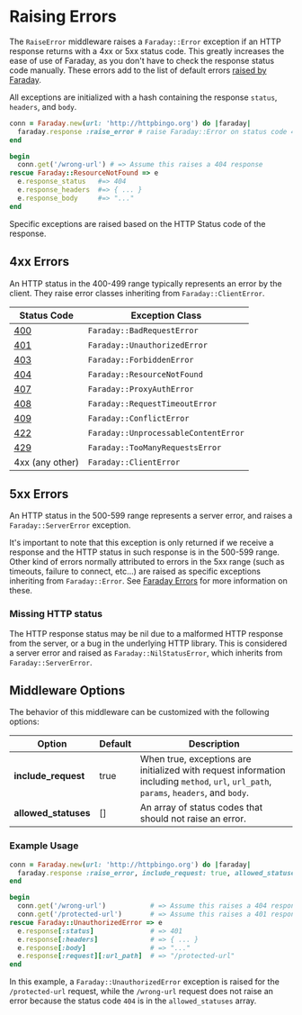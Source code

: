 # Raising Errors

The `RaiseError` middleware raises a `Faraday::Error` exception if an HTTP
response returns with a 4xx or 5xx status code.
This greatly increases the ease of use of Faraday, as you don't have to check
the response status code manually.
These errors add to the list of default errors [raised by Faraday](getting-started/errors.md).

All exceptions are initialized with a hash containing the response `status`, `headers`, and `body`.

```ruby
conn = Faraday.new(url: 'http://httpbingo.org') do |faraday|
  faraday.response :raise_error # raise Faraday::Error on status code 4xx or 5xx
end

begin
  conn.get('/wrong-url') # => Assume this raises a 404 response
rescue Faraday::ResourceNotFound => e
  e.response_status   #=> 404
  e.response_headers  #=> { ... }
  e.response_body     #=> "..."
end
```

Specific exceptions are raised based on the HTTP Status code of the response.

## 4xx Errors

An HTTP status in the 400-499 range typically represents an error
by the client. They raise error classes inheriting from `Faraday::ClientError`.

| Status Code                                                         | Exception Class                     |
|---------------------------------------------------------------------|-------------------------------------|
| [400](https://developer.mozilla.org/en-US/docs/Web/HTTP/Status/400) | `Faraday::BadRequestError`          |
| [401](https://developer.mozilla.org/en-US/docs/Web/HTTP/Status/401) | `Faraday::UnauthorizedError`        |
| [403](https://developer.mozilla.org/en-US/docs/Web/HTTP/Status/403) | `Faraday::ForbiddenError`           |
| [404](https://developer.mozilla.org/en-US/docs/Web/HTTP/Status/404) | `Faraday::ResourceNotFound`         |
| [407](https://developer.mozilla.org/en-US/docs/Web/HTTP/Status/407) | `Faraday::ProxyAuthError`           |
| [408](https://developer.mozilla.org/en-US/docs/Web/HTTP/Status/408) | `Faraday::RequestTimeoutError`      |
| [409](https://developer.mozilla.org/en-US/docs/Web/HTTP/Status/409) | `Faraday::ConflictError`            |
| [422](https://developer.mozilla.org/en-US/docs/Web/HTTP/Status/422) | `Faraday::UnprocessableContentError` |
| [429](https://developer.mozilla.org/en-US/docs/Web/HTTP/Status/429) | `Faraday::TooManyRequestsError` |
| 4xx (any other)                                                     | `Faraday::ClientError`              |

## 5xx Errors

An HTTP status in the 500-599 range represents a server error, and raises a
`Faraday::ServerError` exception.

It's important to note that this exception is only returned if we receive a response and the
HTTP status in such response is in the 500-599 range.
Other kind of errors normally attributed to errors in the 5xx range (such as timeouts, failure to connect, etc...)
are raised as specific exceptions inheriting from `Faraday::Error`.
See [Faraday Errors](getting-started/errors.md) for more information on these.

### Missing HTTP status

The HTTP response status may be nil due to a malformed HTTP response from the
server, or a bug in the underlying HTTP library. This is considered a server error
and raised as `Faraday::NilStatusError`, which inherits from `Faraday::ServerError`.

## Middleware Options

The behavior of this middleware can be customized with the following options:

| Option               | Default | Description |
|----------------------|---------|-------------|
| **include_request**  | true    | When true, exceptions are initialized with request information including `method`, `url`, `url_path`, `params`, `headers`, and `body`. |
| **allowed_statuses** | []      | An array of status codes that should not raise an error. |

### Example Usage

```ruby
conn = Faraday.new(url: 'http://httpbingo.org') do |faraday|
  faraday.response :raise_error, include_request: true, allowed_statuses: [404]
end

begin
  conn.get('/wrong-url')           # => Assume this raises a 404 response
  conn.get('/protected-url')       # => Assume this raises a 401 response
rescue Faraday::UnauthorizedError => e
  e.response[:status]              # => 401
  e.response[:headers]             # => { ... }
  e.response[:body]                # => "..."
  e.response[:request][:url_path]  # => "/protected-url"
end
```

In this example, a `Faraday::UnauthorizedError` exception is raised for the `/protected-url` request, while the
`/wrong-url` request does not raise an error because the status code `404` is in the `allowed_statuses` array.
